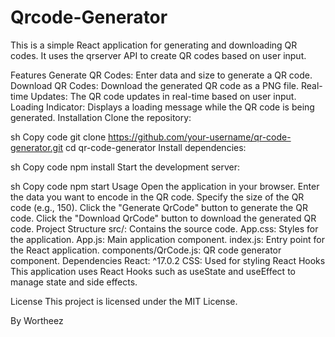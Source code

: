 # Qrcode-Generator
This is a simple React application for generating and downloading QR codes. It uses the qrserver API to create QR codes based on user input.

Features
Generate QR Codes: Enter data and size to generate a QR code.
Download QR Codes: Download the generated QR code as a PNG file.
Real-time Updates: The QR code updates in real-time based on user input.
Loading Indicator: Displays a loading message while the QR code is being generated.
Installation
Clone the repository:

sh
Copy code
git clone https://github.com/your-username/qr-code-generator.git
cd qr-code-generator
Install dependencies:

sh
Copy code
npm install
Start the development server:

sh
Copy code
npm start
Usage
Open the application in your browser.
Enter the data you want to encode in the QR code.
Specify the size of the QR code (e.g., 150).
Click the "Generate QrCode" button to generate the QR code.
Click the "Download QrCode" button to download the generated QR code.
Project Structure
src/: Contains the source code.
App.css: Styles for the application.
App.js: Main application component.
index.js: Entry point for the React application.
components/QrCode.js: QR code generator component.
Dependencies
React: ^17.0.2
CSS: Used for styling
React Hooks
This application uses React Hooks such as useState and useEffect to manage state and side effects.

License
This project is licensed under the MIT License.

By
Wortheez

